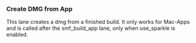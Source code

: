 ### Create DMG from App

This lane creates a dmg from a finished build. It only works for Mac-Apps and is called after the smf_build_app lane, only when use_sparkle is enabled.
